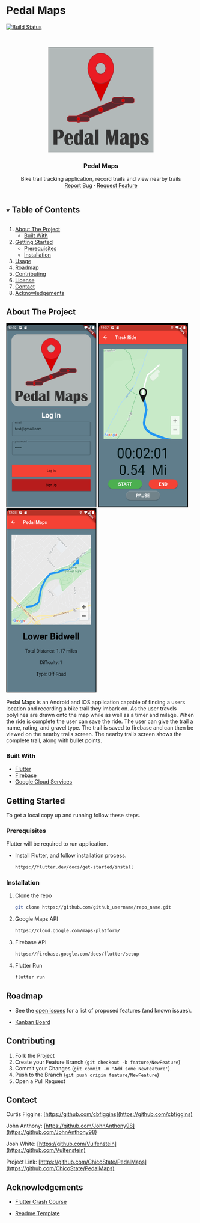 # Pedal Maps

[![Build Status](https://travis-ci.org/ChicoState/PedalMaps.svg?branch=master)](https://travis-ci.org/ChicoState/PedalMaps)

<!-- PROJECT LOGO -->
<br />
<p align="center">
  <a href="https://github.com/github_username/repo_name">
    <img src="pedal_maps/assets/PedalMapsLogo.png" alt="Logo" width="280" height="280">
  </a>

  <h3 align="center">Pedal Maps</h3>

  <p align="center">
    Bike trail tracking application, record trails and view nearby trails
    <br />
    <a href="https://github.com/ChicoState/PedalMaps/issues">Report Bug</a>
    ·
    <a href="https://github.com/ChicoState/PedalMaps/issues">Request Feature</a>
  </p>
</p>



<!-- TABLE OF CONTENTS -->
<details open="open">
  <summary><h2 style="display: inline-block">Table of Contents</h2></summary>
  <ol>
    <li>
      <a href="#about-the-project">About The Project</a>
      <ul>
        <li><a href="#built-with">Built With</a></li>
      </ul>
    </li>
    <li>
      <a href="#getting-started">Getting Started</a>
      <ul>
        <li><a href="#prerequisites">Prerequisites</a></li>
        <li><a href="#installation">Installation</a></li>
      </ul>
    </li>
    <li><a href="#usage">Usage</a></li>
    <li><a href="#roadmap">Roadmap</a></li>
    <li><a href="#contributing">Contributing</a></li>
    <li><a href="#license">License</a></li>
    <li><a href="#contact">Contact</a></li>
    <li><a href="#acknowledgements">Acknowledgements</a></li>
  </ol>
</details>



<!-- ABOUT THE PROJECT -->
## About The Project

<p float="center">
  <img src="pedal_maps/assets/LoginScreen.png" width="240" height="490" />
  <img src="pedal_maps/assets/TrackRideScreen.png" width="240" height="490" /> 
  <img src="pedal_maps/assets/UniquePageScreen.png" width="240" height="490" />
</p>

  Pedal Maps is an Android and IOS application capable of finding a users location and recording a bike trail they 
imbark on. As the user travels polylines are drawn onto the map while as well as a timer and milage. When the ride is 
complete the user can save the ride. The user can give the trail a name, rating, and gravel type. The trail is saved to firebase 
and can then be viewed on the nearby trails screen. The nearby trails screen shows the complete trail, along with bullet points.


### Built With

* [Flutter](https://flutter.dev/)
* [Firebase](https://firebase.google.com/)
* [Google Cloud Services](https://console.cloud.google.com/)


<!-- GETTING STARTED -->
## Getting Started

To get a local copy up and running follow these steps.

### Prerequisites
  
Flutter will be required to run application.  
  
* Install Flutter, and follow installation process.

  ```sh
  https://flutter.dev/docs/get-started/install
  ```


### Installation

1. Clone the repo
   ```sh
   git clone https://github.com/github_username/repo_name.git
   ```
   
2. Google Maps API
   ```sh
   https://cloud.google.com/maps-platform/
   ```
 
3. Firebase API
   ```sh
   https://firebase.google.com/docs/flutter/setup
   ```
   
4. Flutter Run
   ```sh
   flutter run
   ```
   
   
<!-- ROADMAP -->
## Roadmap

* See the [open issues](https://github.com/ChicoState/PedalMaps/issues) for a list of proposed features (and known issues).

* [Kanban Board](https://github.com/ChicoState/PedalMaps/projects/1)


<!-- CONTRIBUTING -->
## Contributing

1. Fork the Project
2. Create your Feature Branch (`git checkout -b feature/NewFeature`)
3. Commit your Changes (`git commit -m 'Add some NewFeature'`)
4. Push to the Branch (`git push origin feature/NewFeature`)
5. Open a Pull Request


<!-- CONTACT -->
## Contact

Curtis Figgins: [https://github.com/cbfiggins](https://github.com/cbfiggins) 

John Anthony: [https://github.com/JohnAnthony98](https://github.com/JohnAnthony98)

Josh White: [https://github.com/Vulfenstein](https://github.com/Vulfenstein)

Project Link: [https://github.com/ChicoState/PedalMaps](https://github.com/ChicoState/PedalMaps)


<!-- ACKNOWLEDGEMENTS -->
## Acknowledgements

* [Flutter Crash Course](https://www.udemy.com/course/flutter-bootcamp-with-dart/)

* [Readme Template](https://github.com/othneildrew/Best-README-Template/blob/master/BLANK_README.md)

